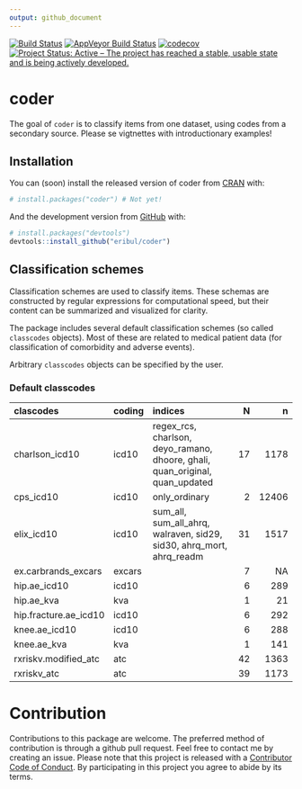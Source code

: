 ```yaml
---
output: github_document
---
```


[![Build Status](https://travis-ci.org/eribul/coder.svg?branch=master)](https://travis-ci.org/eribul/coder)
[![AppVeyor Build Status](https://ci.appveyor.com/api/projects/status/github/eribul/coder?branch=master&svg=true)](https://ci.appveyor.com/project/eribul/coder)
[![codecov](https://codecov.io/gh/eribul/coder/branch/master/graph/badge.svg)](https://codecov.io/gh/eribul/coder)
[![Project Status: Active – The project has reached a stable, usable state and is being actively developed.](https://www.repostatus.org/badges/latest/active.svg)](https://www.repostatus.org/#active)


<!-- README.md is generated from README.Rmd. Please edit that file --> 


# coder 

The goal of `coder` is to classify items from one dataset, using codes from a secondary source. 
Please se vigtnettes with introductionary examples! 

## Installation

You can (soon) install the released version of coder from [CRAN](https://CRAN.R-project.org) with:

``` r
# install.packages("coder") # Not yet!
```

And the development version from [GitHub](https://github.com/) with:

``` r
# install.packages("devtools")
devtools::install_github("eribul/coder")
```

## Classification schemes

Classification schemes are used to classify items. 
These schemas are constructed by regular expressions for computational speed, 
but their content can be summarized and visualized for clarity.

The package includes several default classification schemes (so called `classcodes` objects).
Most of these are related to medical patient data (for classification of comorbidity and adverse events).

Arbitrary `classcodes` objects can be specified by the user. 

### Default classcodes


|clascodes             |coding |indices                                                                      |  N|     n|
|:---------------------|:------|:----------------------------------------------------------------------------|--:|-----:|
|charlson_icd10        |icd10  |regex_rcs, charlson, deyo_ramano, dhoore, ghali, quan_original, quan_updated | 17|  1178|
|cps_icd10             |icd10  |only_ordinary                                                                |  2| 12406|
|elix_icd10            |icd10  |sum_all, sum_all_ahrq, walraven, sid29, sid30, ahrq_mort, ahrq_readm         | 31|  1517|
|ex.carbrands_excars   |excars |                                                                             |  7|    NA|
|hip.ae_icd10          |icd10  |                                                                             |  6|   289|
|hip.ae_kva            |kva    |                                                                             |  1|    21|
|hip.fracture.ae_icd10 |icd10  |                                                                             |  6|   292|
|knee.ae_icd10         |icd10  |                                                                             |  6|   288|
|knee.ae_kva           |kva    |                                                                             |  1|   141|
|rxriskv.modified_atc  |atc    |                                                                             | 42|  1363|
|rxriskv_atc           |atc    |                                                                             | 39|  1173|

# Contribution

Contributions to this package are welcome. The preferred method of contribution is through a github pull request. Feel free to contact me by creating an issue. Please note that this project is released with a [Contributor Code of Conduct](CODE_OF_CONDUCT.md).
By participating in this project you agree to abide by its terms.
